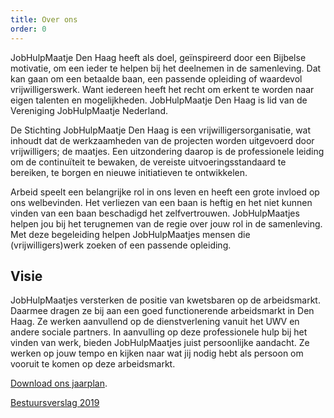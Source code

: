 ```yaml
--- 
title: Over ons 
order: 0
---
```


JobHulpMaatje Den Haag heeft als doel, geïnspireerd door een Bijbelse
motivatie, om een ieder te helpen bij het deelnemen in de samenleving. Dat kan
gaan om een betaalde baan, een passende opleiding of waardevol
vrijwilligerswerk. Want iedereen heeft het recht om erkent te worden naar eigen
talenten en mogelijkheden. JobHulpMaatje Den Haag is lid van de Vereniging
JobHulpMaatje Nederland.

De Stichting JobHulpMaatje Den Haag is een vrijwilligersorganisatie,
wat inhoudt dat de werkzaamheden van de projecten worden uitgevoerd door
vrijwilligers; de maatjes. Een uitzondering daarop is de professionele
leiding om de continuïteit te bewaken, de vereiste uitvoeringsstandaard te
bereiken, te borgen en nieuwe initiatieven te ontwikkelen.

Arbeid speelt een belangrijke rol in ons leven en heeft een grote
invloed op ons welbevinden. Het verliezen van een baan is heftig en het
niet kunnen vinden van een baan beschadigd het zelfvertrouwen.
JobHulpMaatjes helpen jou bij het terugnemen van de regie over jouw rol in
de samenleving. Met deze begeleiding helpen JobHulpMaatjes mensen die
(vrijwilligers)werk zoeken of een passende opleiding.

## Visie

JobHulpMaatjes versterken de positie van kwetsbaren op de arbeidsmarkt.
Daarmee dragen ze bij aan een goed functionerende arbeidsmarkt in Den
Haag. Ze werken aanvullend op de dienstverlening vanuit het UWV en andere
sociale partners. In aanvulling op deze professionele hulp bij het vinden
van werk, bieden JobHulpMaatjes juist persoonlijke aandacht. Ze werken op
jouw tempo en kijken naar wat jij nodig hebt als persoon om vooruit te komen op
deze arbeidsmarkt.

<a href="https://jobhulpmaatjedenhaag.nl/docs/projectplan_jhm_20-22.pdf"
target="_blank">Download ons jaarplan</a>.

<a href="https://schuldhulpmaatjedenhaag.nl/wp-content/uploads/2020/11/SHM-Bestuursverslag-2019.pdf">Bestuursverslag 2019</a>
